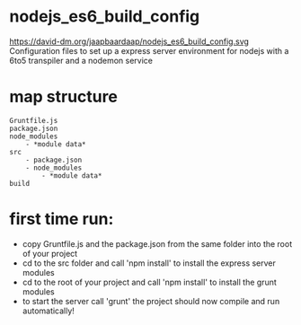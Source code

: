 # nodejs_es6_build_config
https://david-dm.org/jaapbaardaap/nodejs_es6_build_config.svg
Configuration files to set up a express server environment for nodejs with a 6to5 transpiler and a nodemon service


# map structure
```
Gruntfile.js
package.json
node_modules
	- *module data*
src
	- package.json
	- node_modules
		- *module data*
build
```

# first time run:
- copy Gruntfile.js and the package.json from the same folder into the root of your project
- cd to the src folder and call 'npm install' to install the express server modules
- cd to the root of your project and call 'npm install' to install the grunt modules
- to start the server call 'grunt' the project should now compile and run automatically!
